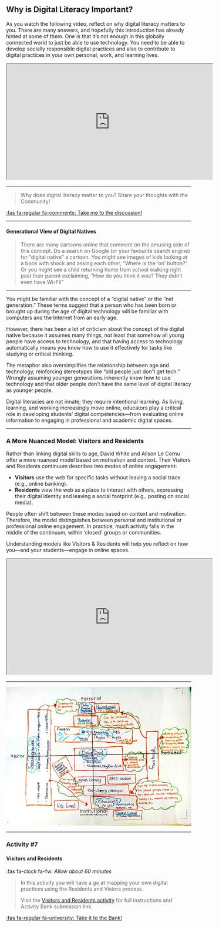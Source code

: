 ## Why is Digital Literacy Important?

As you watch the following video, reflect on why digital literacy matters to you. There are many answers, and hopefully this introduction has already hinted at some of them. One is that it’s not enough in this globally connected world to just be able to use technology. You need to be able to develop socially responsible digital practices and also to contribute to digital practices in your own personal, work, and learning lives.

  <div class="video-container-16by9">
    <iframe
      width="560"
      height="315"
      src="https://www.youtube.com/embed/p2k3C-iB88w?si=IX3YuU17WCThGj2A&amp;controls=0"></iframe>
  </div>

* * *

> Why does digital literacy matter to you? Share your thoughts with the Community!

[:fas fa-regular fa-comments: Take me to the discussion!](https://elearn.waikato.ac.nz/ " :class=button")

* * *
#### Generational View of Digital Natives

> There are many cartoons online that comment on the amusing side of this concept. Do a search on Google (or your favourite search engine) for “digital native” a cartoon. You might see images of kids looking at a book with shock and asking each other, “Where is the ‘on’ button?” Or you might see a child returning home from school walking right past their parent exclaiming, “How do you think it was? They didn’t even have Wi-Fi!”

* * *

You might be familiar with the concept of a “digital native” or the “net generation.” These terms suggest that a person who has been born or brought up during the age of digital technology will be familiar with computers and the Internet from an early age.

However, there has been a lot of criticism about the concept of the digital native because it assumes many things, not least that somehow all young people have access to technology, and that having access to technology automatically means you know how to use it effectively for tasks like studying or critical thinking.

The metaphor also oversimplifies the relationship between age and technology, reinforcing stereotypes like “old people just don't get tech.” Wrongly assuming younger generations inherently know how to use technology and that older people don’t have the same level of digital literacy as younger people.

Digital literacies are not innate; they require intentional learning. As living, learning, and working increasingly move online, educators play a critical role in developing students’ digital competencies—from evaluating online information to engaging in professional and academic digital spaces.

* * *

### A More Nuanced Model: Visitors and Residents

Rather than linking digital skills to age, David White and Alison Le Cornu offer a more nuanced model based on motivation and context. Their Visitors and Residents continuum describes two modes of online engagement:

- **Visitors** use the web for specific tasks without leaving a social trace (e.g., online banking).
- **Residents** view the web as a place to interact with others, expressing their digital identity and leaving a social footprint (e.g., posting on social media).

People often shift between these modes based on context and motivation. Therefore, the model distinguishes between personal and institutional or professional online engagement. In practice, much activity falls in the middle of the continuum, within ‘closed’ groups or communities.

Understanding models like Visitors & Residents will help you reflect on how you—and your students—engage in online spaces.

  <div class="video-container-16by9">
    <iframe
      width="560"
      height="315"
      src="https://www.youtube.com/embed/sPOG3iThmRI?si=hE8vkDPnqX0VmE5b"></iframe>
  </div>

* * *

![Visitors and residents map](images/800px-A_Visitors_&_Residents_map_of_online_engagement.jpg)

* * *

### Activity #7
#### Visitors and Residents
:fas fa-clock fa-fw: *Allow about 60 minutes*
> In this activity you will have a go at mapping your own digital practices using the Residents and Vistors process.
>
> Visit the [Visitors and Residents activity](https://elearn.waikato.ac.nz/mod/forum/view.php?id=2041989) for full instructions and Activity Bank submission link.

[:fas fa-regular fa-university: Take it to the Bank!](https://elearn.waikato.ac.nz/mod/forum/view.php?id=2041989 ":class=button")

